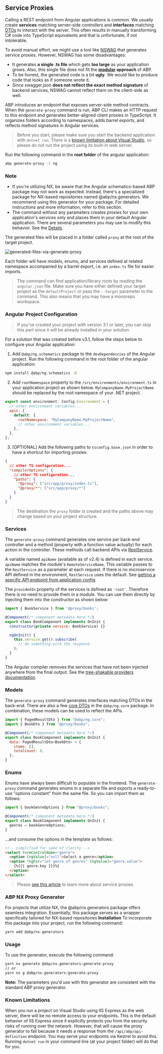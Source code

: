 ## Service Proxies

Calling a REST endpoint from Angular applications is common. We usually create **services** matching server-side controllers and **interfaces** matching [DTOs](../../Data-Transfer-Objects) to interact with the server. This often results in manually transforming C# code into TypeScript equivalents and that is unfortunate, if not intolerable.

To avoid manual effort, we might use a tool like [NSWAG](https://github.com/RicoSuter/NSwag) that generates service proxies. However, NSWAG has some disadvantages:

- It generates **a single .ts file** which gets **too large** as your application grows. Also, this single file does not fit the **[modular](../../Module-Development-Basics) approach** of ABP.
- To be honest, the generated code is a bit **ugly**. We would like to produce code that looks as if someone wrote it.
- Since swagger.json **does not reflect the exact method signature** of backend services, NSWAG cannot reflect them on the client-side as well.

ABP introduces an endpoint that exposes server-side method contracts. When the `generate-proxy` command is run, ABP CLI makes an HTTP request to this endpoint and generates better-aligned client proxies in TypeScript. It organizes folders according to namespaces, adds barrel exports, and reflects method signatures in Angular services.

> Before you start, please make sure you start the backend application with `dotnet run`. There is a [known limitation about Visual Studio](#known-limitations), so please do not run the project using its built-in web server.

Run the following command in the **root folder** of the angular application:

```bash
abp generate-proxy -t ng
```

### Note 
- If you're utilizing NX, be aware that the Angular schematics-based ABP package may not work as expected. Instead, there's a specialized package for NX-based repositories named @abp/nx.generators. We recommend using this generator for your package. For detailed instructions and more information, refer to this section.
- The command without any parameters creates proxies for your own application's services only and places them in your default Angular application. There are several parameters you may use to modify this behavior. See the [Details](#abp-nx-proxy-generator).

The generated files will be placed in a folder called `proxy` at the root of the target project.

![generated-files-via-generate-proxy](./images/generated-files-via-generate-proxy.png)

Each folder will have models, enums, and services defined at related namespace accompanied by a barrel export, i.e. an `index.ts` file for easier imports.

> The command can find application/library roots by reading the `angular.json` file. Make sure you have either defined your target project as the `defaultProject` or pass the `--target` parameter to the command. This also means that you may have a monorepo workspace.

### Angular Project Configuration

> If you've created your project with version 3.1 or later, you can skip this part since it will be already installed in your solution.

For a solution that was created before v3.1, follow the steps below to configure your Angular application:

1. Add `@abp/ng.schematics` package to the `devDependencies` of the Angular project. Run the following command in the root folder of the angular application:

```bash
npm install @abp/ng.schematics -D
```

2. Add `rootNamespace` property to the `/src/environments/environment.ts` in your application project as shown below. `MyCompanyName.MyProjectName` should be replaced by the root namespace of your .NET project.

```js
export const environment: Config.Environment = {
  // other environment variables...
  apis: {
    default: {
      rootNamespace: "MyCompanyName.MyProjectName",
      // other environment variables...
    },
  },
};
```

3. [OPTIONAL] Add the following paths to `tsconfig.base.json` in order to have a shortcut for importing proxies:

```json
{
  // other TS configuration...
  "compilerOptions": {
    // other TS configuration...
    "paths": {
      "@proxy": ["src/app/proxy/index.ts"],
      "@proxy/*": ["src/app/proxy/*"]
    }
  }
}
```

> The destination the `proxy` folder is created and the paths above may change based on your project structure.

### Services

The `generate-proxy` command generates one service per back-end controller and a method (property with a function value actually) for each action in the controller. These methods call backend APIs via [RestService](./Http-Requests#restservice).

A variable named `apiName` (available as of v2.4) is defined in each service. `apiName` matches the module's `RemoteServiceName`. This variable passes to the `RestService` as a parameter at each request. If there is no microservice API defined in the environment, `RestService` uses the default. See [getting a specific API endpoint from application config](./Http-Requests#how-to-get-a-specific-api-endpoint-from-application-config)

The `providedIn` property of the services is defined as `'root'`. Therefore there is no need to provide them in a module. You can use them directly by injecting them into the constructor as shown below:

```js
import { BookService } from '@proxy/books';

@Component(/* component metadata here */)
export class BookComponent implements OnInit {
  constructor(private service: BookService) {}

  ngOnInit() {
    this.service.get().subscribe(
      // do something with the response
    );
  }
}
```

The Angular compiler removes the services that have not been injected anywhere from the final output. See the [tree-shakable providers documentation](https://angular.io/guide/dependency-injection-providers#tree-shakable-providers).

### Models

The `generate-proxy` command generates interfaces matching DTOs in the back-end. There are also a few [core DTOs](https://github.com/abpframework/abp/blob/dev/npm/ng-packs/packages/core/src/lib/models/dtos.ts) in the `@abp/ng.core` package. In combination, these models can be used to reflect the APIs.

```js
import { PagedResultDto } from "@abp/ng.core";
import { BookDto } from "@proxy/books";

@Component(/* component metadata here */)
export class BookComponent implements OnInit {
  data: PagedResultDto<BookDto> = {
    items: [],
    totalCount: 0,
  };
}
```

### Enums

Enums have always been difficult to populate in the frontend. The `generate-proxy` command generates enums in a separate file and exports a ready-to-use "options constant" from the same file. So you can import them as follows:

```js
import { bookGenreOptions } from "@proxy/books";

@Component(/* component metadata here */)
export class BookComponent implements OnInit {
  genres = bookGenreOptions;
}
```

...and consume the options in the template as follows:

```html
<!-- simplified for sake of clarity -->
<select formControlName="genre">
  <option [ngValue]="null">Select a genre</option>
  <option *ngFor="let genre of genres" [ngValue]="genre.value">
    {%{{{ genre.key }}}%}
  </option>
</select>
```

> Please [see this article](https://github.com/abpframework/abp/blob/dev/docs/en/Blog-Posts/2020-09-07%20Angular-Service-Proxies/POST.md) to learn more about service proxies.


### ABP NX Proxy Generator
 For projects that utilize NX, the @abp/nx.generators package offers seamless integration. Essentially, this package serves as a wrapper specifically tailored for NX-based repositories
 **Installation**
To incorporate this package into your project, run the following command:
```bash
yarn add @abp/nx.generators
```
### Usage
To use the generator, execute the following command:

```bash
yarn nx generate @abp/nx.generators:generate-proxy
// or
yarn nx g @abp/nx.generators:generate-proxy
```

**Note:** The parameters you'd use with this generator are consistent with the standard ABP proxy generator.


### Known Limitations

When you run a project on Visual Studio using IIS Express as the web server, there will be no remote access to your endpoints. This is the default behavior of IIS Express since it explicitly protects you from the security risks of running over the network. However, that will cause the proxy generator to fail because it needs a response from the `/api/abp/api-definition` endpoint. You may serve your endpoints via Kestrel to avoid this. Running `dotnet run` in your command line (at your project folder) will do that for you.
